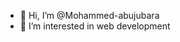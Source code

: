 - 👋 Hi, I’m @Mohammed-abujubara
- 👀 I’m interested in web development

<!---
Mohammed-abujubara/Mohammed-abujubara is a ✨ special ✨ repository because its `README.md` (this file) appears on your GitHub profile.
You can click the Preview link to take a look at your changes.
--->
